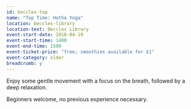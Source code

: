```yaml
---
id: beccles-top
name: "Top Time: Hatha Yoga"
location: beccles-library
location-text: Beccles Library
event-start-date: 2018-04-19
event-start-time: 1400
event-end-time: 1500
event-ticket-price: "free; smoothies available for £1"
event-category: older
breadcrumb: y
---
```


Enjoy some gentle movement with a focus on the breath, followed by a deep relaxation.

Beginners welcome, no previous experience necessary.
